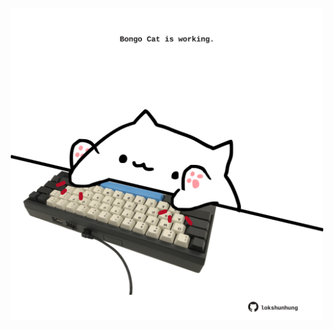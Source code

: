 <!-- built at 21/10/2024, 06:00:43 UTC -->
<p align="center">
  <img width="500" height="500" src="./ReadmeImage.svg">
</p>
